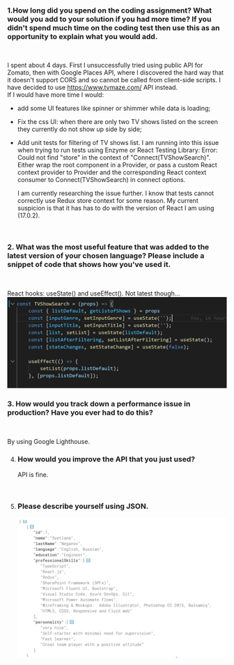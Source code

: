 ### 1.How long did you spend on the coding assignment? What would you add to your solution if you had more time? If you didn't spend much time on the coding test then use this as an opportunity to explain what you would add.

<br />

I spent about 4 days. First I unsuccessfully tried using public API for Zomato, then with Google Places API, where I discovered the hard way that it doesn't support CORS and so cannot be called from client-side scripts. I have decided to use https://www.tvmaze.com/ API instead. <br />
 If I would have more time I would:
  * add some UI features like spinner or shimmer while data is loading;
  * Fix the css UI: when there are only two TV shows listed on the screen they currently do not show up side by side; 
  * Add unit tests for filtering of TV shows list. I am running into this issue when trying to run tests using Enzyme or React Testing Library:
    Error: Could not find "store" in the context of "Connect(TVShowSearch)". Either wrap the root component in a Provider, or pass a custom React context provider to Provider and the corresponding React context consumer to Connect(TVShowSearch) in connect options.

    I am currently researching the issue further. I know that tests cannot correctly use Redux store context for some reason. My current suspicion is that it has has to do with the version of React I am using (17.0.2).
<br />

### 2. What was the most useful feature that was added to the latest version of your chosen language? Please include a snippet of code that shows how you've used it.

<br />

React hooks: useState() and useEffect().  Not latest though...
    ![picture alt](./images/useEffectPNG.PNG)
<br />

### 3. How would you track down a performance issue in production? Have you ever had to do this?

<br />

 By using Google Lighthouse.

4. ### How would you improve the API that you just used?
    API is fine.

<br />

5. ### Please describe yourself using JSON.
     ![picture alt](./images/json.PNG)
